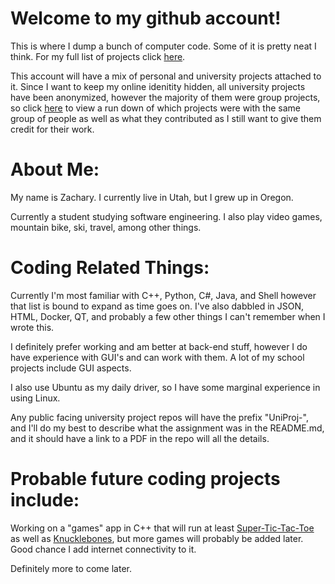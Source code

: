 Welcome to my github account! 
=
This is where I dump a bunch of computer code. Some of it is pretty neat I think. For my full list of projects click [here](https://github.com/bananathrowingmachine?tab=repositories).

This account will have a mix of personal and university projects attached to it. Since I want to keep my online idenitity hidden, all university projects have been anonymized, however the majority of them were group projects,
so click [here](https://github.com/bananathrowingmachine/bananathrowingmachine/blob/main/UniProjCreds.md) to view a run down of which projects were with the same group of people as well as what they contributed as I still want to give them credit for their work.

About Me:
=
My name is Zachary. I currently live in Utah, but I grew up in Oregon.

Currently a student studying software engineering. I also play video games, mountain bike, ski, travel, among other things.

Coding Related Things:
=
Currently I'm most familiar with C++, Python, C#, Java, and Shell however that list is bound to expand as time goes on. I've also dabbled in JSON, HTML, Docker, QT, and probably a few other things I can't remember when I wrote this.

I definitely prefer working and am better at back-end stuff, however I do have experience with GUI's and can work with them. A lot of my school projects include GUI aspects.

I also use Ubuntu as my daily driver, so I have some marginal experience in using Linux.

Any public facing university project repos will have the prefix "UniProj-", and I'll do my best to describe what the assignment was in the README.md, and it should have a link to a PDF in the repo will all the details.

Probable future coding projects include:
=
Working on a "games" app in C++ that will run at least [Super-Tic-Tac-Toe](https://www.supertictactoe.net/) as well as [Knucklebones](https://knucklebones.io/en/how-to-play), but more games will probably be added later. Good chance I add internet connectivity to it.

Definitely more to come later.
